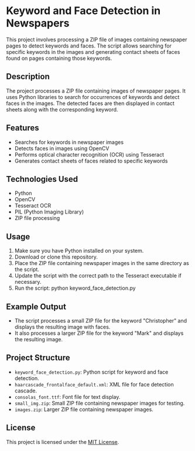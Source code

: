 # Keyword and Face Detection in Newspapers

This project involves processing a ZIP file of images containing newspaper pages to detect keywords and faces. The script allows searching for specific keywords in the images and generating contact sheets of faces found on pages containing those keywords.

## Description

The project processes a ZIP file containing images of newspaper pages. It uses Python libraries to search for occurrences of keywords and detect faces in the images. The detected faces are then displayed in contact sheets along with the corresponding keyword.

## Features

- Searches for keywords in newspaper images
- Detects faces in images using OpenCV
- Performs optical character recognition (OCR) using Tesseract
- Generates contact sheets of faces related to specific keywords

## Technologies Used

- Python
- OpenCV
- Tesseract OCR
- PIL (Python Imaging Library)
- ZIP file processing

## Usage

1. Make sure you have Python installed on your system.
2. Download or clone this repository.
3. Place the ZIP file containing newspaper images in the same directory as the script.
4. Update the script with the correct path to the Tesseract executable if necessary.
5. Run the script: python keyword_face_detection.py

## Example Output

- The script processes a small ZIP file for the keyword "Christopher" and displays the resulting image with faces.
- It also processes a larger ZIP file for the keyword "Mark" and displays the resulting image.

## Project Structure

- `keyword_face_detection.py`: Python script for keyword and face detection.
- `haarcascade_frontalface_default.xml`: XML file for face detection cascade.
- `consolas_font.ttf`: Font file for text display.
- `small_img.zip`: Small ZIP file containing newspaper images for testing.
- `images.zip`: Larger ZIP file containing newspaper images.

## License

This project is licensed under the [MIT License](LICENSE).

